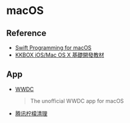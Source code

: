 # macOS

## Reference

- [Swift Programming for macOS](https://gavinw.me/swift-macos)
- [KKBOX iOS/Mac OS X 基礎開發教材](https://github.com/KKBOX/kkbox-ios-dev)

## App

- [WWDC](https://github.com/insidegui/WWDC)
    > The unofficial WWDC app for macOS
- [腾讯柠檬清理](https://github.com/Tencent/lemon-cleaner)